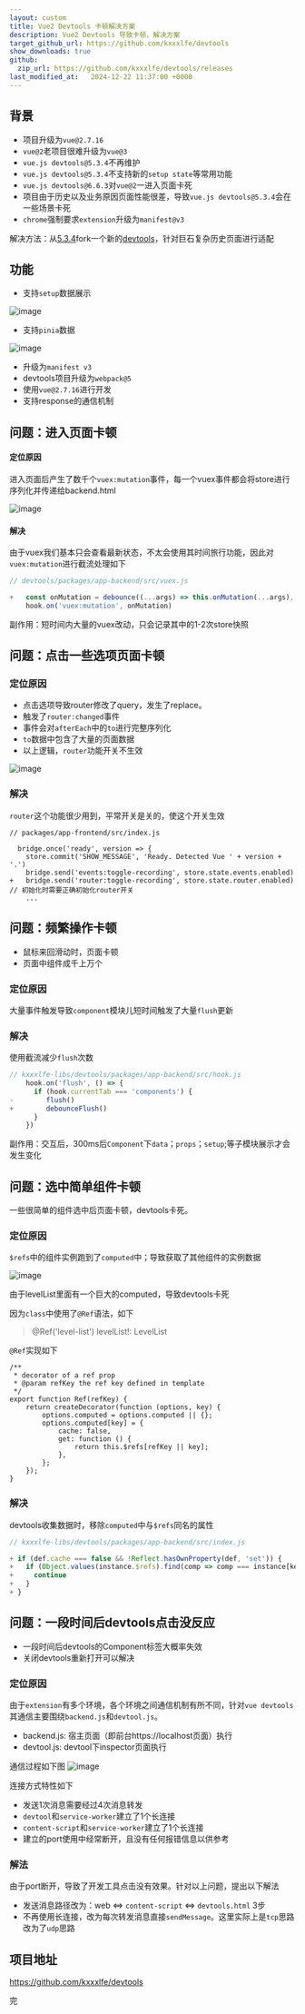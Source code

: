 ```yaml
---
layout: custom
title: Vue2 Devtools 卡顿解决方案
description: Vue2 Devtools 导致卡顿，解决方案
target_github_url: https://github.com/kxxxlfe/devtools
show_downloads: true
github:
  zip_url: https://github.com/kxxxlfe/devtools/releases
last_modified_at:   2024-12-22 11:37:00 +0000
---
```


## 背景
- 项目升级为`vue@2.7.16`
- `vue@2`老项目很难升级为`vue@3`
- `vue.js devtools@5.3.4`不再维护
- `vue.js devtools@5.3.4`不支持新的`setup state`等常用功能
- `vue.js devtools@6.6.3`对`vue@2`一进入页面卡死
- 项目由于历史以及业务原因页面性能很差，导致`vue.js devtools@5.3.4`会在一些场景卡死
- `chrome`强制要求`extension`升级为`manifest@v3`

解决方法：从[5.3.4](https://github.com/vuejs/devtools/tree/v5.3.4)fork一个新的[devtools](https://github.com/kxxxlfe/devtools)，针对巨石复杂历史页面进行适配

## 功能

- 支持`setup`数据展示

![image](https://hy911.oss-cn-hangzhou.aliyuncs.com/tech/setup_state.png)

- 支持`pinia`数据

![image](https://hy911.oss-cn-hangzhou.aliyuncs.com/tech/pinia_store.png)

- 升级为`manifest v3`
- devtools项目升级为`webpack@5`
- 使用`vue@2.7.16`进行开发
- 支持response的通信机制

## 问题：进入页面卡顿

#### 定位原因

进入页面后产生了数千个`vuex:mutation`事件，每一个vuex事件都会将store进行序列化并传递给backend.html

![image](https://hy911.oss-cn-hangzhou.aliyuncs.com/tech/vuex_mutations.png)

#### 解决
由于vuex我们基本只会查看最新状态，不太会使用其时间旅行功能，因此对`vuex:mutation`进行截流处理如下

```javascript
// devtools/packages/app-backend/src/vuex.js

+   const onMutation = debounce((...args) => this.onMutation(...args), 500) // onMutation比较耗时，不需要时间旅行，截流
    hook.on('vuex:mutation', onMutation)
```

副作用：短时间内大量的vuex改动，只会记录其中的1-2次store快照

## 问题：点击一些选项页面卡顿

### 定位原因

- 点击选项导致router修改了query，发生了replace。
- 触发了`router:changed`事件
- 事件会对`afterEach`中的`to`进行完整序列化
- `to`数据中包含了大量的页面数据
- 以上逻辑，`router`功能开关不生效

![image](https://hy911.oss-cn-hangzhou.aliyuncs.com/tech/router_changed.jpeg)

### 解决
`router`这个功能很少用到，平常开关是关的，使这个开关生效

```
// packages/app-frontend/src/index.js

  bridge.once('ready', version => {
    store.commit('SHOW_MESSAGE', 'Ready. Detected Vue ' + version + '.')
    bridge.send('events:toggle-recording', store.state.events.enabled)
+   bridge.send('router:toggle-recording', store.state.router.enabled) // 初始化时需要正确初始化router开关
    ...
```

## 问题：频繁操作卡顿

- 鼠标来回滑动时，页面卡顿
- 页面中组件成千上万个

### 定位原因
大量事件触发导致`component`模块儿短时间触发了大量`flush`更新

### 解决

使用截流减少`flush`次数

```javascript
// kxxxlfe-libs/devtools/packages/app-backend/src/hook.js
    hook.on('flush', () => {
      if (hook.currentTab === 'components') {
-        flush()
+        debounceFlush()
      }
    })
```

副作用：交互后，300ms后`Component`下`data`；`props`；`setup`;等子模块展示才会发生变化

## 问题：选中简单组件卡顿
一些很简单的组件选中后页面卡顿，devtools卡死。

### 定位原因
`$refs`中的组件实例跑到了`computed`中；导致获取了其他组件的实例数据

![image](https://hy911.oss-cn-hangzhou.aliyuncs.com/tech/ref_computed1.jpeg)

由于levelList里面有一个巨大的computed，导致devtools卡死

因为`class`中使用了`@Ref`语法，如下

> @Ref('level-list') levelList!: LevelList

`@Ref`实现如下
```
/**
 * decorator of a ref prop
 * @param refKey the ref key defined in template
 */
export function Ref(refKey) {
    return createDecorator(function (options, key) {
        options.computed = options.computed || {};
        options.computed[key] = {
            cache: false,
            get: function () {
                return this.$refs[refKey || key];
            },
        };
    });
}
```

### 解决

devtools收集数据时，移除`computed`中与`$refs`同名的属性

```javascript
// kxxxlfe-libs/devtools/packages/app-backend/src/index.js

+ if (def.cache === false && !Reflect.hasOwnProperty(def, 'set')) {
+   if (Object.values(instance.$refs).find(comp => comp === instance[key])) {
+     continue
+   }
+ }
```

## 问题：一段时间后devtools点击没反应

- 一段时间后devtools的Component标签大概率失效
- 关闭devtools重新打开可以解决

### 定位原因

由于`extension`有多个环境，各个环境之间通信机制有所不同，针对`vue devtools`其通信主要围绕`backend.js`和`devtool.js`。
- backend.js: 宿主页面（即前台https://localhost页面）执行
- devtool.js: devtool下inspector页面执行

通信过程如下图
![image](https://hy911.oss-cn-hangzhou.aliyuncs.com/tech/vue_devtools_message.png)

连接方式特性如下
- 发送1次消息需要经过4次消息转发
- `devtool`和`service-worker`建立了1个长连接
- `content-script`和`service-worker`建立了1个长连接
- 建立的port使用中经常断开，且没有任何报错信息以供参考

### 解法

由于port断开，导致了开发工具点击没有效果。针对以上问题，提出以下解法

- 发送消息路径改为：web <=> `content-script` <=> `devtools.html` 3步
- 不再使用长连接，改为每次转发消息直接`sendMessage`。这里实际上是`tcp`思路改为了`udp`思路

## 项目地址
https://github.com/kxxxlfe/devtools

完